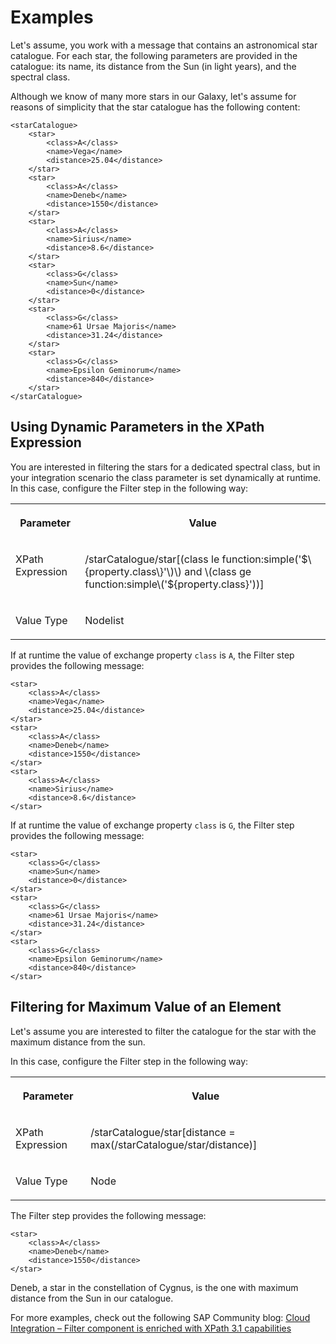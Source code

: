 <!-- loioeb2e6011a33b4c96a0a9a7d2353a47f0 -->

# Examples

Let's assume, you work with a message that contains an astronomical star catalogue. For each star, the following parameters are provided in the catalogue: its name, its distance from the Sun \(in light years\), and the spectral class.

Although we know of many more stars in our Galaxy, let's assume for reasons of simplicity that the star catalogue has the following content:

```
<starCatalogue>
	<star>
		<class>A</class>
		<name>Vega</name>
		<distance>25.04</distance>
	</star>
	<star>
		<class>A</class>
		<name>Deneb</name>
		<distance>1550</distance>
	</star>
	<star>
		<class>A</class>
		<name>Sirius</name>
		<distance>8.6</distance>
	</star>
	<star>
		<class>G</class>
		<name>Sun</name>
		<distance>0</distance>
	</star>
	<star>
		<class>G</class>
		<name>61 Ursae Majoris</name>
		<distance>31.24</distance>
	</star>
	<star>
		<class>G</class>
		<name>Epsilon Geminorum</name>
		<distance>840</distance>
	</star>
</starCatalogue>

```



<a name="loioeb2e6011a33b4c96a0a9a7d2353a47f0__section_lyf_hvn_kqb"/>

## Using Dynamic Parameters in the XPath Expression

You are interested in filtering the stars for a dedicated spectral class, but in your integration scenario the class parameter is set dynamically at runtime. In this case, configure the Filter step in the following way:


<table>
<tr>
<th valign="top">

Parameter



</th>
<th valign="top">

Value



</th>
</tr>
<tr>
<td valign="top">

XPath Expression



</td>
<td valign="top">

/starCatalogue/star\[\(class le function:simple\('$\{property.class\}'\)\) and \(class ge function:simple\('$\{property.class\}'\)\)\]



</td>
</tr>
<tr>
<td valign="top">

Value Type



</td>
<td valign="top">

Nodelist



</td>
</tr>
</table>

If at runtime the value of exchange property `class` is `A`, the Filter step provides the following message:

```
<star>
	<class>A</class>
	<name>Vega</name>
	<distance>25.04</distance>
</star>
<star>
	<class>A</class>
	<name>Deneb</name>
	<distance>1550</distance>
</star>
<star>
	<class>A</class>
	<name>Sirius</name>
	<distance>8.6</distance>
</star>

```

If at runtime the value of exchange property `class` is `G`, the Filter step provides the following message:

```
<star>
	<class>G</class>
	<name>Sun</name>
	<distance>0</distance>
</star>
<star>
	<class>G</class>
	<name>61 Ursae Majoris</name>
	<distance>31.24</distance>
</star>
<star>
	<class>G</class>
	<name>Epsilon Geminorum</name>
	<distance>840</distance>
</star>

```



<a name="loioeb2e6011a33b4c96a0a9a7d2353a47f0__section_yrk_jvn_kqb"/>

## Filtering for Maximum Value of an Element

Let's assume you are interested to filter the catalogue for the star with the maximum distance from the sun.

In this case, configure the Filter step in the following way:


<table>
<tr>
<th valign="top">

Parameter



</th>
<th valign="top">

Value



</th>
</tr>
<tr>
<td valign="top">

XPath Expression



</td>
<td valign="top">

/starCatalogue/star\[distance = max\(/starCatalogue/star/distance\)\]



</td>
</tr>
<tr>
<td valign="top">

Value Type



</td>
<td valign="top">

Node



</td>
</tr>
</table>

The Filter step provides the following message:

```
<star>
	<class>A</class>
	<name>Deneb</name>
	<distance>1550</distance>
</star>

```

Deneb, a star in the constellation of Cygnus, is the one with maximum distance from the Sun in our catalogue.



For more examples, check out the following SAP Community blog: [Cloud Integration – Filter component is enriched with XPath 3.1 capabilities](https://blogs.sap.com/2019/09/12/cloud-platform-integration-filter-component-is-enriched-with-xpath-3.1-capabilities/)

